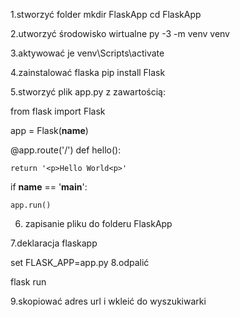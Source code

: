 1.stworzyć folder
mkdir FlaskApp
cd FlaskApp

2.utworzyć środowisko wirtualne
py -3 -m venv venv

3.aktywować je
venv\Scripts\activate

4.zainstalować flaska
pip install Flask

5.stworzyć plik app.py z zawartością:

from flask import Flask

app = Flask(__name__)


@app.route('/')
def hello():

    return '<p>Hello World<p>'


if __name__ == '__main__':
    
    app.run()
6. zapisanie pliku do folderu FlaskApp
    
7.deklaracja flaskapp
    
set FLASK_APP=app.py
8.odpalić
    
 flask run
    
9.skopiować adres url i wkleić do wyszukiwarki
  
